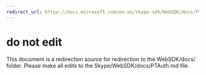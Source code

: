 ```yaml
---
redirect_url: https://docs.microsoft.com/en-us/skype-sdk/WebSDK/docs/PTAuth
---
```

# do not edit
This document is a redirection source for redirection to the WebSDK/docs/ folder. Please make all edits to the Skype/WebSDK/docs/PTAuth.md file.

